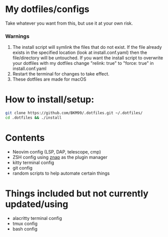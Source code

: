 # My dotfiles/configs
Take whatever you want from this, but use it at your own risk.

### Warnings
1. The install script will symlink the files that do not exist. If the file already exists in the specified location (look at install.conf.yaml) then the file/directory will be untouched. If you want the install script to overwrite your dotfiles with my dotfiles change "relink: true" to "force: true" in install.conf.yaml
2. Restart the terminal for changes to take effect.
3. These dotfiles are made for macOS

# How to install/setup:
```bash
git clone https://github.com/BKM99/.dotfiles.git ~/.dotfiles/
cd .dotfiles && ./install
```

# Contents
- Neovim config (LSP, DAP, telescope, cmp)
- ZSH config using [znap](https://github.com/marlonrichert/zsh-snap) as the plugin manager
- kitty terminal config
- git config
- random scripts to help automate certain things

# Things included but not currently updated/using
- alacritty terminal config
- tmux config
- bash config

